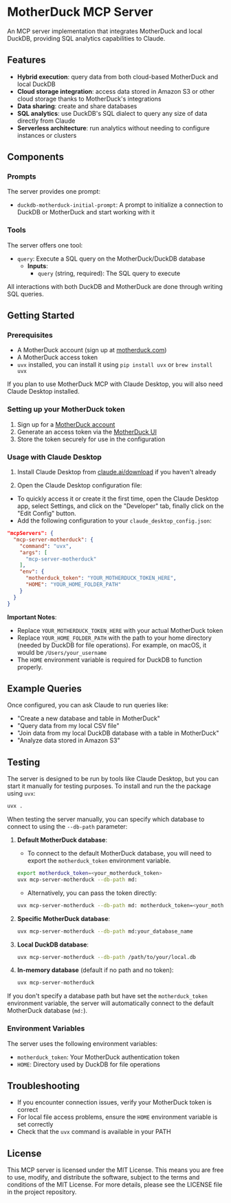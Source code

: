 # MotherDuck MCP Server

An MCP server implementation that integrates MotherDuck and local DuckDB, providing SQL analytics capabilities to Claude.

## Features

- **Hybrid execution**: query data from both cloud-based MotherDuck and local DuckDB
- **Cloud storage integration**: access data stored in Amazon S3 or other cloud storage thanks to MotherDuck's integrations
- **Data sharing**: create and share databases
- **SQL analytics**: use DuckDB's SQL dialect to query any size of data directly from Claude
- **Serverless architecture**: run analytics without needing to configure instances or clusters

## Components

### Prompts

The server provides one prompt:

- `duckdb-motherduck-initial-prompt`: A prompt to initialize a connection to DuckDB or MotherDuck and start working with it

### Tools

The server offers one tool:

- `query`: Execute a SQL query on the MotherDuck/DuckDB database
  - **Inputs**:
    - `query` (string, required): The SQL query to execute

All interactions with both DuckDB and MotherDuck are done through writing SQL queries.

## Getting Started

### Prerequisites

- A MotherDuck account (sign up at [motherduck.com](https://motherduck.com))
- A MotherDuck access token
- `uvx` installed, you can install it using `pip install uvx` or `brew install uvx`

If you plan to use MotherDuck MCP with Claude Desktop, you will also need Claude Desktop installed.

### Setting up your MotherDuck token

1. Sign up for a [MotherDuck account](https://app.motherduck.com/?auth_flow=signup)
2. Generate an access token via the [MotherDuck UI](https://app.motherduck.com/settings/tokens?auth_flow=signup)
3. Store the token securely for use in the configuration

### Usage with Claude Desktop

1. Install Claude Desktop from [claude.ai/download](https://claude.ai/download) if you haven't already

2. Open the Claude Desktop configuration file:

- To quickly access it or create it the first time, open the Claude Desktop app, select Settings, and click on the "Developer" tab, finally click on the "Edit Config" button.
- Add the following configuration to your `claude_desktop_config.json`:

```json
"mcpServers": {
  "mcp-server-motherduck": {
    "command": "uvx",
    "args": [
      "mcp-server-motherduck"
    ],
    "env": {
      "motherduck_token": "YOUR_MOTHERDUCK_TOKEN_HERE",
      "HOME": "YOUR_HOME_FOLDER_PATH"
    }
  }
}
```

**Important Notes**:

- Replace `YOUR_MOTHERDUCK_TOKEN_HERE` with your actual MotherDuck token
- Replace `YOUR_HOME_FOLDER_PATH` with the path to your home directory (needed by DuckDB for file operations). For example, on macOS, it would be `/Users/your_username`
- The `HOME` environment variable is required for DuckDB to function properly.

## Example Queries

Once configured, you can ask Claude to run queries like:

- "Create a new database and table in MotherDuck"
- "Query data from my local CSV file"
- "Join data from my local DuckDB database with a table in MotherDuck"
- "Analyze data stored in Amazon S3"

## Testing

The server is designed to be run by tools like Claude Desktop, but you can start it manually for testing purposes. To install and run the the package using `uvx`:

```bash
uvx .
```

When testing the server manually, you can specify which database to connect to using the `--db-path` parameter:

1. **Default MotherDuck database**:
   - To connect to the default MotherDuck database, you will need to export the `motherduck_token` environment variable.

   ```bash
   export motherduck_token=<your_motherduck_token>
   uvx mcp-server-motherduck --db-path md:
   ```

   - Alternatively, you can pass the token directly:

   ```bash
   uvx mcp-server-motherduck --db-path md: motherduck_token=<your_motherduck_token>
   ```

2. **Specific MotherDuck database**:

   ```bash
   uvx mcp-server-motherduck --db-path md:your_database_name
   ```

3. **Local DuckDB database**:

   ```bash
   uvx mcp-server-motherduck --db-path /path/to/your/local.db
   ```

4. **In-memory database** (default if no path and no token):

   ```bash
   uvx mcp-server-motherduck
   ```

If you don't specify a database path but have set the `motherduck_token` environment variable, the server will automatically connect to the default MotherDuck database (`md:`).

### Environment Variables

The server uses the following environment variables:

- `motherduck_token`: Your MotherDuck authentication token
- `HOME`: Directory used by DuckDB for file operations

## Troubleshooting

- If you encounter connection issues, verify your MotherDuck token is correct
- For local file access problems, ensure the `HOME` environment variable is set correctly
- Check that the `uvx` command is available in your PATH

## License

This MCP server is licensed under the MIT License. This means you are free to use, modify, and distribute the software, subject to the terms and conditions of the MIT License. For more details, please see the LICENSE file in the project repository.
